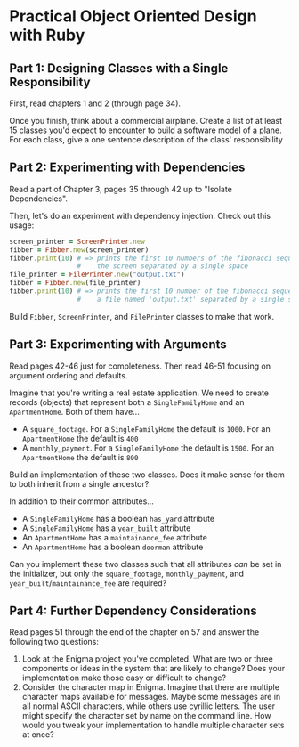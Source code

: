 # Practical Object Oriented Design with Ruby

## Part 1: Designing Classes with a Single Responsibility

First, read chapters 1 and 2 (through page 34).

Once you finish, think about a commercial airplane. Create a list of at least
15 classes you'd expect to encounter to build a software model of a plane. For
each class, give a one sentence description of the class' responsibility

## Part 2: Experimenting with Dependencies

Read a part of Chapter 3, pages 35 through 42 up to "Isolate Dependencies".

Then, let's do an experiment with dependency injection. Check out this usage:

```ruby
screen_printer = ScreenPrinter.new
fibber = Fibber.new(screen_printer)
fibber.print(10) # => prints the first 10 numbers of the fibonacci sequence to
                 #    the screen separated by a single space
file_printer = FilePrinter.new("output.txt")
fibber = Fibber.new(file_printer)
fibber.print(10) # => prints the first 10 number of the fibonacci sequence to
                 #    a file named 'output.txt' separated by a single space
```

Build `Fibber`, `ScreenPrinter`, and `FilePrinter` classes to make that work.

## Part 3: Experimenting with Arguments

Read pages 42-46 just for completeness. Then read 46-51 focusing on argument
ordering and defaults.

Imagine that you're writing a real estate application. We need to create
records (objects) that represent both a `SingleFamilyHome` and an `ApartmentHome`.
Both of them have...

* A `square_footage`. For a `SingleFamilyHome` the default is `1000`. For an
`ApartmentHome` the default is `400`
* A `monthly_payment`. For a `SingleFamilyHome` the default is `1500`. For an
`ApartmentHome` the default is `800`

Build an implementation of these two classes. Does it make sense for them to both
inherit from a single ancestor?

In addition to their common attributes...

* A `SingleFamilyHome` has a boolean `has_yard` attribute
* A `SingleFamilyHome` has a `year_built` attribute
* An `ApartmentHome` has a `maintainance_fee` attribute
* An `ApartmentHome` has a boolean `doorman` attribute

Can you implement these two classes such that all attributes *can* be set in the
initializer, but only the `square_footage`, `monthly_payment`, and `year_built`/`maintainance_fee` are required?

## Part 4: Further Dependency Considerations

Read pages 51 through the end of the chapter on 57 and answer the following
two questions:

1. Look at the Enigma project you've completed. What are two or three components
or ideas in the system that are likely to change? Does your implementation make
those easy or difficult to change?
2. Consider the character map in Enigma. Imagine that there are multiple character
maps available for messages. Maybe some messages are in all normal ASCII characters,
while others use cyrillic letters. The user might specify the character set by
name on the command line. How would you tweak your implementation to handle
multiple character sets at once?
